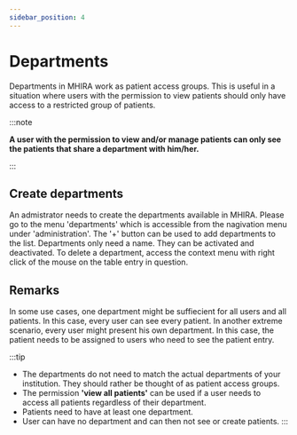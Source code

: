 ```yaml
---
sidebar_position: 4
---
```


# Departments 

Departments in MHIRA work as patient access groups. This is useful in a situation where users with the permission to view patients should only have access to a restricted group of patients. 

:::note

**A user with the permission to view and/or manage patients can only see the patients that share a department with him/her.**

:::

## Create departments

An admistrator needs to create the departments available in MHIRA. 
Please go to the menu 'departments' which is accessible from the nagivation menu under 'administration'.
The '+' button can be used to add departments to the list. 
Departments only need a name. They can be activated and deactivated.
To delete a department, access the context menu with right click of the mouse on the table entry in question. 

## Remarks

In some use cases, one department might be suffiecient for all users and all patients. In this case, every user can see every patient. 
In another extreme scenario, every user might present his own department. In this case, the patient needs to be assigned to users who need to see the patient entry.

:::tip 
- The departments do not need to match the actual departments of your institution. 
They should rather be thought of as patient access groups.
- The permission **'view all patients'** can be used if a user needs to access all patients regardless of their department. 
- Patients need to have at least one department. 
- User can have no department and can then not see or create patients. 
:::


